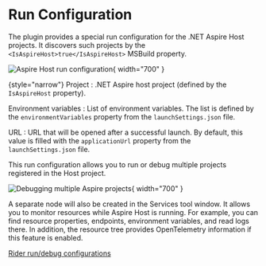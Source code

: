 # Run Configuration

The plugin provides a special run configuration for the .NET Aspire Host projects.
It discovers such projects by the `<IsAspireHost>true</IsAspireHost>` MSBuild property.

![Aspire Host run configuration](run-config.png){ width="700" }

{style="narrow"}
Project
: .NET Aspire host project (defined by the `IsAspireHost` property).

Environment variables
: List of environment variables. The list is defined by the `environmentVariables` property from
the `launchSettings.json` file.

URL
: URL that will be opened after a successful launch.
By default, this value is filled with the `applicationUrl` property from the `launchSettings.json` file.

This run configuration allows you to run or debug multiple projects registered in the Host project.

![Debugging multiple Aspire projects](debugging.jpg){ width="700" }

A separate node will also be created in the Services tool window. 
It allows you to monitor resources while Aspire Host is running.
For example, you can find resource properties, endpoints, environment variables, and read logs there.
In addition, the resource tree provides OpenTelemetry information if this feature is enabled.



<seealso>
  <category ref="ext">
    <a href="https://www.jetbrains.com/help/rider/Run_Debug_Configuration.html">Rider run/debug configurations</a>
  </category>
</seealso>